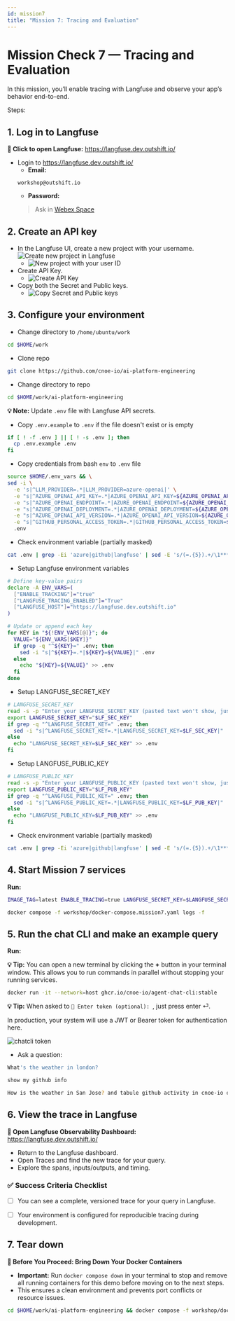 ```yaml
---
id: mission7
title: "Mission 7: Tracing and Evaluation"
---
```


# Mission Check 7 — Tracing and Evaluation

In this mission, you’ll enable tracing with Langfuse and observe your app’s behavior end-to-end.

Steps:

## 1. Log in to Langfuse

**🚀 Click to open Langfuse:** https://langfuse.dev.outshift.io/

   - Login to https://langfuse.dev.outshift.io/
       - **Email:**
       ```
       workshop@outshift.io
       ```
       - **Password:**
       > Ask in [Webex Space](https://eurl.io/#bOa9oXKAn)

## 2. Create an API key

   - In the Langfuse UI, create a new project with your username.
       ![Create new project in Langfuse](images/langfuse-create-new-project.svg)
       - ![New project with your user ID](images/langfuse-new-project-userid.svg)
   - Create API Key.
       - ![Create API Key](images/langfuse-create-keys.svg)
   - Copy both the Secret and Public keys.
       - ![Copy Secret and Public keys](images/langfuse-copy-keys.svg)

## 3. Configure your environment

- Change directory to `/home/ubuntu/work`
```bash
cd $HOME/work
```

- Clone repo
```bash
git clone https://github.com/cnoe-io/ai-platform-engineering
```

- Change directory to repo
```bash
cd $HOME/work/ai-platform-engineering
```

**💡 Note:** Update `.env` file with Langfuse API secrets.

- Copy `.env.example` to `.env` if the file doesn't exist or is empty
```bash
if [ ! -f .env ] || [ ! -s .env ]; then
  cp .env.example .env
fi
```

- Copy credentials from bash `env` to `.env` file
```bash
source $HOME/.env_vars && \
sed -i \
  -e 's|^LLM_PROVIDER=.*|LLM_PROVIDER=azure-openai|' \
  -e "s|^AZURE_OPENAI_API_KEY=.*|AZURE_OPENAI_API_KEY=${AZURE_OPENAI_API_KEY}|" \
  -e "s|^AZURE_OPENAI_ENDPOINT=.*|AZURE_OPENAI_ENDPOINT=${AZURE_OPENAI_ENDPOINT}|" \
  -e "s|^AZURE_OPENAI_DEPLOYMENT=.*|AZURE_OPENAI_DEPLOYMENT=${AZURE_OPENAI_DEPLOYMENT}|" \
  -e "s|^AZURE_OPENAI_API_VERSION=.*|AZURE_OPENAI_API_VERSION=${AZURE_OPENAI_API_VERSION}|" \
  -e "s|^GITHUB_PERSONAL_ACCESS_TOKEN=.*|GITHUB_PERSONAL_ACCESS_TOKEN=${GITHUB_PERSONAL_ACCESS_TOKEN}|" \
  .env
```

- Check environment variable (partially masked)
```bash
cat .env | grep -Ei 'azure|github|langfuse' | sed -E 's/(=.{5}).+/\1****/'
```

- Setup Langfuse environment variables
```bash
# Define key-value pairs
declare -A ENV_VARS=(
  ["ENABLE_TRACKING"]="true"
  ["LANGFUSE_TRACING_ENABLED"]="True"
  ["LANGFUSE_HOST"]="https://langfuse.dev.outshift.io"
)

# Update or append each key
for KEY in "${!ENV_VARS[@]}"; do
  VALUE="${ENV_VARS[$KEY]}"
  if grep -q "^${KEY}=" .env; then
    sed -i "s|^${KEY}=.*|${KEY}=${VALUE}|" .env
  else
    echo "${KEY}=${VALUE}" >> .env
  fi
done
```

- Setup LANGFUSE_SECRET_KEY
```bash
# LANGFUSE_SECRET_KEY
read -s -p "Enter your LANGFUSE_SECRET_KEY (pasted text won't show, just press enter): " LF_SEC_KEY; echo
export LANGFUSE_SECRET_KEY="$LF_SEC_KEY"
if grep -q "^LANGFUSE_SECRET_KEY=" .env; then
  sed -i "s|^LANGFUSE_SECRET_KEY=.*|LANGFUSE_SECRET_KEY=$LF_SEC_KEY|" .env
else
  echo "LANGFUSE_SECRET_KEY=$LF_SEC_KEY" >> .env
fi
```

- Setup LANGFUSE_PUBLIC_KEY
```bash
# LANGFUSE_PUBLIC_KEY
read -s -p "Enter your LANGFUSE_PUBLIC_KEY (pasted text won't show, just press enter): " LF_PUB_KEY; echo
export LANGFUSE_PUBLIC_KEY="$LF_PUB_KEY"
if grep -q "^LANGFUSE_PUBLIC_KEY=" .env; then
  sed -i "s|^LANGFUSE_PUBLIC_KEY=.*|LANGFUSE_PUBLIC_KEY=$LF_PUB_KEY|" .env
else
  echo "LANGFUSE_PUBLIC_KEY=$LF_PUB_KEY" >> .env
fi
```

- Check environment variable (partially masked)
```bash
cat .env | grep -Ei 'azure|github|langfuse' | sed -E 's/(=.{5}).+/\1****/'
```

## 4. Start Mission 7 services

**Run:**

```bash
IMAGE_TAG=latest ENABLE_TRACING=true LANGFUSE_SECRET_KEY=$LANGFUSE_SECRET_KEY LANGFUSE_PUBLIC_KEY=$LANGFUSE_PUBLIC_KEY LANGFUSE_HOST=https://langfuse.dev.outshift.io LANGFUSE_TRACING_ENABLED=True docker compose -f workshop/docker-compose.mission7.yaml up -d
```

```bash
docker compose -f workshop/docker-compose.mission7.yaml logs -f
```

## 5. Run the chat CLI and make an example query

**Run:**

**💡 Tip:** You can open a new terminal by clicking the **+** button in your terminal window. This allows you to run commands in parallel without stopping your running services.

```bash
docker run -it --network=host ghcr.io/cnoe-io/agent-chat-cli:stable
```

**💡 Tip:** When asked to `💬 Enter token (optional): `, just press enter ⏎.

In production, your system will use a JWT or Bearer token for authentication here.

![chatcli token](images/chat-cli-token.png)

- Ask a question:

```bash
What's the weather in london?
```

```bash
show my github info
```

```bash
How is the weather in San Jose? and tabule github activity in cnoe-io org and compare it with 5 day forecast
```

## 6. View the trace in Langfuse

**🚀 Open Langfuse Observability Dashboard:** https://langfuse.dev.outshift.io/

   - Return to the Langfuse dashboard.
   - Open Traces and find the new trace for your query.
   - Explore the spans, inputs/outputs, and timing.

### ✅ Success Criteria Checklist

- [ ] You can see a complete, versioned trace for your query in Langfuse.
- [ ] Your environment is configured for reproducible tracing during development.


## 7. Tear down

**🛑 Before You Proceed: Bring Down Your Docker Containers**

- **Important:** Run `docker compose down` in your terminal to stop and remove all running containers for this demo before moving on to the next steps.
- This ensures a clean environment and prevents port conflicts or resource issues.

```bash
cd $HOME/work/ai-platform-engineering && docker compose -f workshop/docker-compose.mission7.yaml down
```
